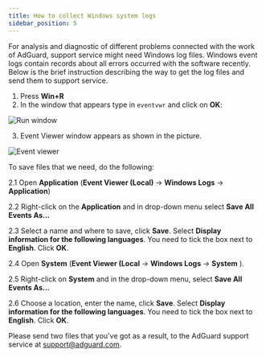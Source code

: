 ```yaml
---
title: How to collect Windows system logs
sidebar_position: 5
---
```


For analysis and diagnostic of different problems connected with the work of AdGuard, support service might need Windows log files. Windows event logs contain records about all errors occurred with the software recently. Below is the brief instruction describing the way to get the log files and send them to support service. 

1. Press **Win+R**
2. In the window that appears type in `eventvwr` and click on **OK**:

![Run window](https://cdn.adguard.com/public/Adguard/kb/newscreenshots/En/eng_event_logs_1.png)

3. Event Viewer window appears as shown in the picture.

![Event viewer](https://cdn.adguard.com/public/Adguard/kb/newscreenshots/En/eng_event_logs_2.png)

To save files that we need, do the following:

 2.1 Open **Application** (**Event Viewer (Local)** -> **Windows Logs** -> **Application**)

 2.2 Right-click on the **Application** and in drop-down menu select **Save All Events As...**

 2.3 Select a name and where to save, click **Save**. Select **Display information for the following languages**. You need to tick the box next to **English**. Click **OK**.

 2.4 Open **System** (**Event Viewer (Local** -> **Windows Logs** ->  **System** ).

 2.5 Right-click on **System** and in the drop-down menu, select **Save All Events As...**

 2.6 Choose a location, enter the name, click **Save**. Select **Display information for the following languages**. You need to tick the box next to **English**. Click **OK**. 

Please send two files that you've got as a result, to the AdGuard support service at support@adguard.com.
